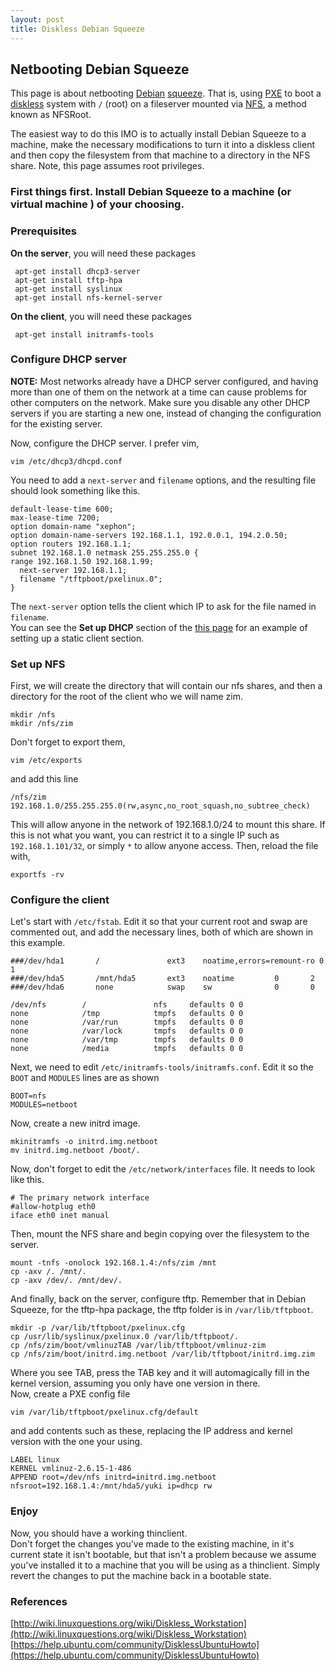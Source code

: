 ```yaml
---
layout: post
title: Diskless Debian Squeeze
---
```


## Netbooting Debian Squeeze  
This page is about netbooting [Debian](http://www.debian.org/) [squeeze](http://www.debian.org/releases/squeeze/).  That is, using [PXE](https://secure.wikimedia.org/wikipedia/en/wiki/Preboot_Execution_Environment) to boot a [diskless](https://secure.wikimedia.org/wikipedia/en/wiki/Diskless_node) system with `/` (root) on a fileserver mounted via [NFS](https://secure.wikimedia.org/wikipedia/en/wiki/NFS), a method known as NFSRoot.  

The easiest way to do this IMO is to actually install Debian Squeeze to a machine, make the necessary modifications to turn it into a diskless client and then copy the filesystem from that machine to a directory in the NFS share.  Note, this page assumes root privileges.

### First things first.  Install Debian Squeeze to a machine (or virtual machine ) of your choosing.  

### Prerequisites  

**On the server**, you will need these packages   

     apt-get install dhcp3-server  
     apt-get install tftp-hpa  
     apt-get install syslinux  
     apt-get install nfs-kernel-server  

**On the client**, you will need these packages

     apt-get install initramfs-tools

### Configure DHCP server 

   **NOTE:** 
Most networks already have a DHCP server configured, and having more than one of them on the network at a time can cause problems for other computers on the network. Make sure you disable any other DHCP servers if you are starting a new one, instead of changing the configuration for the existing server.  

Now, configure the DHCP server.  I prefer vim,

    vim /etc/dhcp3/dhcpd.conf 

You need to add a `next-server` and `filename` options, and the resulting file should look something like this.  

    default-lease-time 600;  
    max-lease-time 7200;  
    option domain-name "xephon";  
    option domain-name-servers 192.168.1.1, 192.0.0.1, 194.2.0.50;  
    option routers 192.168.1.1;  
    subnet 192.168.1.0 netmask 255.255.255.0 {  
    range 192.168.1.50 192.168.1.99;  
      next-server 192.168.1.1;
      filename "/tftpboot/pxelinux.0";  
    }  

The `next-server` option tells the client which IP to ask for the file named in `filename`.  
You can see the **Set up DHCP** section of the [this page](http://wiki.linuxquestions.org/wiki/Diskless_Workstation) for an example of setting up a static client section.

### Set up NFS  
First, we will create the directory that will contain our nfs shares, and then a directory for the root of the client who we will name zim.  
  
    mkdir /nfs  
    mkdir /nfs/zim  

Don't forget to export them,

`vim /etc/exports`  

and add this line

`/nfs/zim 192.168.1.0/255.255.255.0(rw,async,no_root_squash,no_subtree_check)`

This will allow anyone in the network of 192.168.1.0/24 to mount this share.  If this is not what you want, you can restrict it to a single IP such as `192.168.1.101/32`, or simply `*` to allow anyone access. Then, reload the file with,  

`exportfs -rv`  

### Configure the client  

Let's start with `/etc/fstab`.  Edit it so that your current root and swap are commented out, and add the necessary lines, both of which are shown in this example.  

    ###/dev/hda1       /               ext3    noatime,errors=remount-ro 0       1
    ###/dev/hda5       /mnt/hda5       ext3    noatime         0       2
    ###/dev/hda6       none            swap    sw              0       0

    /dev/nfs        /               nfs     defaults 0 0
    none            /tmp            tmpfs   defaults 0 0
    none            /var/run        tmpfs   defaults 0 0
    none            /var/lock       tmpfs   defaults 0 0
    none            /var/tmp        tmpfs   defaults 0 0
    none            /media          tmpfs   defaults 0 0

Next, we need to edit `/etc/initramfs-tools/initramfs.conf`.  Edit it so the `BOOT` and `MODULES` lines are as shown  

    BOOT=nfs
    MODULES=netboot

Now, create a new initrd image.

    mkinitramfs -o initrd.img.netboot
    mv initrd.img.netboot /boot/.

Now, don't forget to edit the `/etc/network/interfaces` file. It needs to look like this.  

    # The primary network interface  
    #allow-hotplug eth0  
    iface eth0 inet manual  

Then, mount the NFS share and begin copying over the filesystem to the server.  

    mount -tnfs -onolock 192.168.1.4:/nfs/zim /mnt   
    cp -axv /. /mnt/.  
    cp -axv /dev/. /mnt/dev/.  

And finally, back on the server, configure tftp.  Remember that in Debian Squeeze, for the tftp-hpa package,
the tftp folder is in `/var/lib/tftpboot`.  

    mkdir -p /var/lib/tftpboot/pxelinux.cfg  
    cp /usr/lib/syslinux/pxelinux.0 /var/lib/tftpboot/.  
    cp /nfs/zim/boot/vmlinuzTAB /var/lib/tftpboot/vmlinuz-zim  
    cp /nfs/zim/boot/initrd.img.netboot /var/lib/tftpboot/initrd.img.zim  

Where you see TAB, press the TAB key and it will automagically fill in the kernel version, assuming you only have one version in there.  
Now, create a PXE config file

    vim /var/lib/tftpboot/pxelinux.cfg/default

and add contents such as these, replacing the IP address and kernel version with the one your using.

    LABEL linux
    KERNEL vmlinuz-2.6.15-1-486
    APPEND root=/dev/nfs initrd=initrd.img.netboot nfsroot=192.168.1.4:/mnt/hda5/yuki ip=dhcp rw

### Enjoy

Now, you should have a working thinclient.  
Don't forget the changes you've made to the existing machine, in it's current state it isn't bootable, but that isn't a problem because we assume you've installed it to a machine that you will be using as a thinclient.  Simply revert the changes to put the machine back in a bootable state.

### References

[http://wiki.linuxquestions.org/wiki/Diskless_Workstation](http://wiki.linuxquestions.org/wiki/Diskless_Workstation)  
[https://help.ubuntu.com/community/DisklessUbuntuHowto](https://help.ubuntu.com/community/DisklessUbuntuHowto)  

